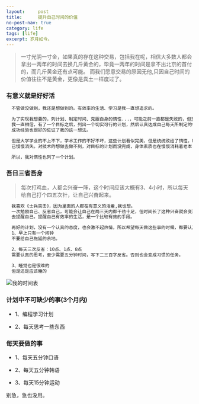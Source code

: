 ```yaml
---
layout:     post
title:      提升自己时间的价值
no-post-nav: true
category: life
tags: [life]
excerpt: 岁月如今。
---
```


> 一寸光阴一寸金，如果真的存在这种交易，包括我在呢，相信大多数人都会拿出一两年的时间去换几斤黄金的，毕竟一两年的时间是拿不出北京的首付的，而几斤黄金还有点可能。
> 而我们愿意交易的原因无他,只因自己时间的价值往往不是黄金，更像是粪土一样度过了。

### 有意义就是好好活

```html
  不管做没做到，我还是想做到的。有效率的生活、学习是我一直想追求的。

  为了实现我想要的，列计划、制定时间、克服自身的惰性...，可能之前一直都是失败的，但至少我还没有放弃，自我安慰。
  我一直相信，有了一个目标之后，列出一个切实可行的计划，然后认真达成自己每天所制定的各个事项，这样实现目标一定是水到渠成的事。而且高考的
  成功经验也很好的佐证了我的这一想法。

  但是大学学业的不上不下，学术工作的不好不坏，这些计划看似完美，但是统统败给了惰性，时间一长，慢慢也会习惯这种失败的感觉。所以失败的耻辱感
  已慢慢消失。对技术的想做去做不到，对目标的计划而没完成，身体素质也在慢慢消耗着老本... 惰性猛如虎也。

  所以，我对惰性也列了一个计划。

```

### 吾日三省吾身

> 每次打鸡血，人都会兴奋一阵，这个时间应该大概有3、4小时，所以每天给自己打个四五次针，让自己兴奋起来。

```html 
  我喜欢《士兵突击》，因为里面的人都在有意义的活着,我也想。
  一次勉励自己、反省自己，可能会让自己在两三天内都干劲十足，但时间长了这种兴奋就会变淡，容易遗忘。所以一天分时段
  去提醒自己，提醒自己有效率的生活，是一个比较有效的手段。

  再好的计划，没有一个认真的态度，也会激不起热情，所以希望每天做这些事的时候，都要认真以待。
  1、早上只有一个闹钟
  不要给自己拖延的余地。

  2、每天三次反省：10点、1点、8点
  需要认真的思考，至少需要五分钟时间，写下二三百字反省。否则也会变成习惯的任务。

  3、睡觉也是很难的
  但是还是应该睡的

```

![我的时间表](https://hunzino1.github.io/assets/images/2018/life/time.jpeg)

### 计划中不可缺少的事(3个月内)

- 1、编程学习计划

- 2、每天思考一些东西

### 每天要做的事

- 1、每天五分钟口语

- 2、每天五分钟韩语

- 3、每天15分钟运动

别急，急也没用。
